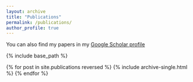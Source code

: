 ```yaml
---
layout: archive
title: "Publications"
permalink: /publications/
author_profile: true
---
```

  You can also find my papers in my [Google Scholar profile](https://scholar.google.com/citations?user=S8ZTkikAAAAJ&hl=en&oi=ao)


{% include base_path %}

{% for post in site.publications reversed %}
  {% include archive-single.html %}
{% endfor %}

